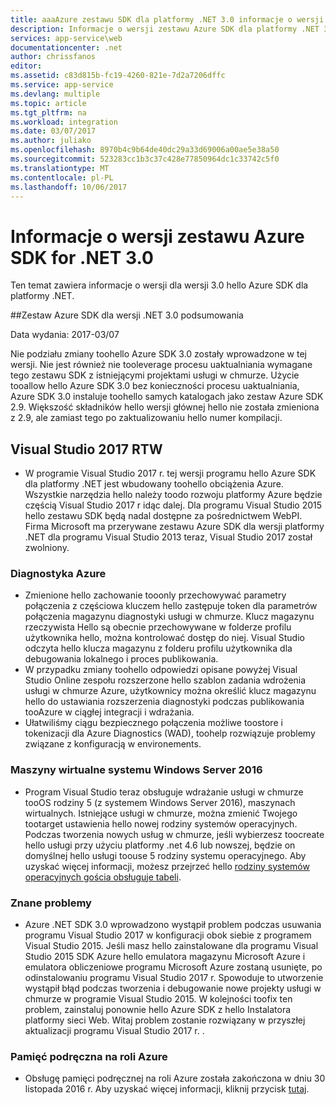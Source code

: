 ```yaml
---
title: aaaAzure zestawu SDK dla platformy .NET 3.0 informacje o wersji | Dokumentacja firmy Microsoft
description: Informacje o wersji zestawu Azure SDK dla platformy .NET 3.0
services: app-service\web
documentationcenter: .net
author: chrissfanos
editor: 
ms.assetid: c83d815b-fc19-4260-821e-7d2a7206dffc
ms.service: app-service
ms.devlang: multiple
ms.topic: article
ms.tgt_pltfrm: na
ms.workload: integration
ms.date: 03/07/2017
ms.author: juliako
ms.openlocfilehash: 8970b4c9b64de40dc29a33d69006a00ae5e38a50
ms.sourcegitcommit: 523283cc1b3c37c428e77850964dc1c33742c5f0
ms.translationtype: MT
ms.contentlocale: pl-PL
ms.lasthandoff: 10/06/2017
---
```

# <a name="azure-sdk-for-net-30-release-notes"></a>Informacje o wersji zestawu Azure SDK for .NET 3.0

Ten temat zawiera informacje o wersji dla wersji 3.0 hello Azure SDK dla platformy .NET.

##<a name="azure-sdk-for-net-30-release-summary"></a>Zestaw Azure SDK dla wersji .NET 3.0 podsumowania

Data wydania: 2017-03/07
 
Nie podziału zmiany toohello Azure SDK 3.0 zostały wprowadzone w tej wersji. Nie jest również nie tooleverage procesu uaktualniania wymagane tego zestawu SDK z istniejącymi projektami usługi w chmurze. Użycie tooallow hello Azure SDK 3.0 bez konieczności procesu uaktualniania, Azure SDK 3.0 instaluje toohello samych katalogach jako zestaw Azure SDK 2.9. Większość składników hello wersji głównej hello nie została zmieniona z 2.9, ale zamiast tego po zaktualizowaniu hello numer kompilacji.

## <a name="visual-studio-2017-rtw"></a>Visual Studio 2017 RTW

- W programie Visual Studio 2017 r. tej wersji programu hello Azure SDK dla platformy .NET jest wbudowany toohello obciążenia Azure. Wszystkie narzędzia hello należy toodo rozwoju platformy Azure będzie częścią Visual Studio 2017 r idąc dalej. Dla programu Visual Studio 2015 hello zestawu SDK będą nadal dostępne za pośrednictwem WebPI. Firma Microsoft ma przerywane zestawu Azure SDK dla wersji platformy .NET dla programu Visual Studio 2013 teraz, Visual Studio 2017 został zwolniony.

### <a name="azure-diagnostics"></a>Diagnostyka Azure

- Zmienione hello zachowanie tooonly przechowywać parametry połączenia z częściowa kluczem hello zastępuje token dla parametrów połączenia magazynu diagnostyki usługi w chmurze. Klucz magazynu rzeczywista Hello są obecnie przechowywane w folderze profilu użytkownika hello, można kontrolować dostęp do niej. Visual Studio odczyta hello klucza magazynu z folderu profilu użytkownika dla debugowania lokalnego i proces publikowania. 
- W przypadku zmiany toohello odpowiedzi opisane powyżej Visual Studio Online zespołu rozszerzone hello szablon zadania wdrożenia usługi w chmurze Azure, użytkownicy można określić klucz magazynu hello do ustawiania rozszerzenia diagnostyki podczas publikowania tooAzure w ciągłej integracji i wdrażania.
- Ułatwiliśmy ciągu bezpiecznego połączenia możliwe toostore i tokenizacji dla Azure Diagnostics (WAD), toohelp rozwiązuje problemy związane z konfiguracją w environements.
 
### <a name="windows-server-2016-virtual-machines"></a>Maszyny wirtualne systemu Windows Server 2016

- Program Visual Studio teraz obsługuje wdrażanie usługi w chmurze tooOS rodziny 5 (z systemem Windows Server 2016), maszynach wirtualnych. Istniejące usługi w chmurze, można zmienić Twojego tootarget ustawienia hello nowej rodziny systemów operacyjnych. Podczas tworzenia nowych usług w chmurze, jeśli wybierzesz toocreate hello usługi przy użyciu platformy .net 4.6 lub nowszej, będzie on domyślnej hello usługi toouse 5 rodziny systemu operacyjnego.  Aby uzyskać więcej informacji, możesz przejrzeć hello [rodziny systemów operacyjnych gościa obsługuje tabeli](../cloud-services/cloud-services-guestos-update-matrix.md).

### <a name="known-issues"></a>Znane problemy

- Azure .NET SDK 3.0 wprowadzono wystąpił problem podczas usuwania programu Visual Studio 2017 w konfiguracji obok siebie z programem Visual Studio 2015.  Jeśli masz hello zainstalowane dla programu Visual Studio 2015 SDK Azure hello emulatora magazynu Microsoft Azure i emulatora obliczeniowe programu Microsoft Azure zostaną usunięte, po odinstalowaniu programu Visual Studio 2017 r.  Spowoduje to utworzenie wystąpił błąd podczas tworzenia i debugowanie nowe projekty usługi w chmurze w programie Visual Studio 2015. W kolejności toofix ten problem, zainstaluj ponownie hello Azure SDK z hello Instalatora platformy sieci Web.  Witaj problem zostanie rozwiązany w przyszłej aktualizacji programu Visual Studio 2017 r.  .

 
### <a name="azure-in-role-cache"></a>Pamięć podręczna na roli Azure 

- Obsługę pamięci podręcznej na roli Azure została zakończona w dniu 30 listopada 2016 r. Aby uzyskać więcej informacji, kliknij przycisk [tutaj](https://azure.microsoft.com/blog/azure-managed-cache-and-in-role-cache-services-to-be-retired-on-11-30-2016/).




